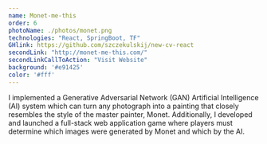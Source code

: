 ```yaml
---
name: Monet-me-this
order: 6
photoName: ./photos/monet.png
technologies: "React, SpringBoot, TF"
GHlink: https://github.com/szczekulskij/new-cv-react
secondLink: "http://monet-me-this.com/"
secondLinkCallToAction: "Visit Website"
background: '#e91425'
color: '#fff'
---
```


I implemented a Generative Adversarial Network (GAN) Artificial Intelligence (AI) system which can turn any photograph into a painting that closely resembles the style of the master painter, Monet. Additionally, I developed and launched a full-stack web application game where players must determine which images were generated by Monet and which by the AI.